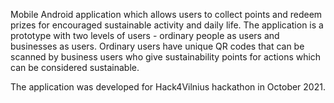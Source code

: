 Mobile Android application which allows users to collect points and redeem prizes for encouraged sustainable activity and daily life. The application is a prototype with two levels of users - ordinary people as users and businesses as users. Ordinary users have unique QR codes that can be scanned by business users who give sustainability points for actions which can be considered sustainable.

The application was developed for Hack4Vilnius hackathon in October 2021.
